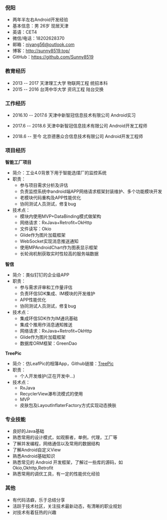 ### 倪阳

- 两年半左右Android开发经验
- 基本信息：男 26岁 现居天津
- 英语：CET4
- 微信/电话：18202628370
- 邮箱：niyang56@outlook.com
- 博客：http://sunny8519.top/
- GitHub：https://github.com/Sunny8519

### 教育经历

- 2013 -- 2017 天津理工大学 物联网工程 统招本科
- 2015 -- 2016 台湾中华大学 资讯工程 陆台交换

### 工作经历

- 2016.10 -- 2017.6 
天津中新智冠信息技术有限公司 Android实习

- 2017.6 -- 2018.6 
天津中新智冠信息技术有限公司 Android开发工程师

- 2018.6 -- 至今 
北京德惠众合信息技术有限公司 Android开发工程师

### 项目经历

**智能工厂项目**

- 简介：工业4.0背景下用于智能选煤厂的监控系统
- 职责：
    - 参与项目需求分析及评估
    - 负责监控系统中android端APP网络请求框架封装维护、多个功能模块开发
    - 老模块代码重构及APP性能优化
    - 协同测试人员测试，修复bug
- 技术点：
    - 模块内使用MVP+DataBinding模式做架构
    - 网络请求：RxJava+Retrofit+OkHttp
    - 文件读写：Okio
    - Glide作为图片加载框架
    - WebSocket实现消息推送通知
    - 使用MPAndroidChart作为图表显示框架
    - 长轮询机制获取实时性较高的服务端数据

**智信**

- 简介：类似钉钉的企业级APP
- 职责：
    - 参与需求评审和工作量评估
    - 负责环信SDK集成、IM模块的开发维护
    - APP性能优化
    - 协同测试人员测试，修复bug
- 技术点：
    - 集成环信SDK作为IM通讯基础
    - 集成个推用作消息通知推送
    - 网络请求：RxJava+Retrofit+OkHttp
    - Glide作为图片加载框架
    - 数据库ORM框架：GreenDao

**TreePic**

- 简介：仿LeafPic的相簿App，Github链接：[TreePic](https://github.com/Sunny8519/TreePic)
- 职责：
    - 个人开发维护(正在开发中...)
- 技术点：
    - RxJava
    - RecyclerView瀑布流模式的使用
    - MVP
    - 皮肤包及LayoutInflaterFactory方式实现动态换肤

### 专业技能

- 良好的Java基础
- 熟悉常用的设计模式，如观察者，单例，代理，工厂等
- 了解并发编程，网络通信以及常用的数据结构
- 了解Android自定义View
- 熟悉Android基础知识
- 熟悉常见的 Android 开发框架，了解过一些库的源码，如Okio,Okhttp,Retrofit
- 熟悉常用的调优工具，有一定的性能优化经验

### 其他

- 有代码洁癖，乐于总结分享
- 活跃于技术社区，关注技术最新动态，有清晰的职业规划
- 对技术有着狂热的兴趣